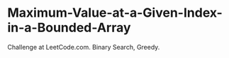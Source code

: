 # Maximum-Value-at-a-Given-Index-in-a-Bounded-Array
Challenge at LeetCode.com. Binary Search, Greedy.
